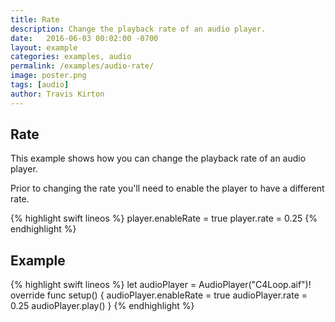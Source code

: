 ```yaml
---
title: Rate
description: Change the playback rate of an audio player.
date:   2016-06-03 00:02:00 -0700
layout: example
categories: examples, audio
permalink: /examples/audio-rate/
image: poster.png
tags: [audio]
author: Travis Kirton
---
```

## Rate
This example shows how you can change the playback rate of an audio player.

Prior to changing the rate you'll need to enable the player to have a different rate.

{% highlight swift lineos %}
player.enableRate = true
player.rate = 0.25
{% endhighlight %}

## Example
{% highlight swift lineos %}
let audioPlayer = AudioPlayer("C4Loop.aif")!
override func setup() {
    audioPlayer.enableRate = true
    audioPlayer.rate = 0.25
    audioPlayer.play()
}
{% endhighlight %}
